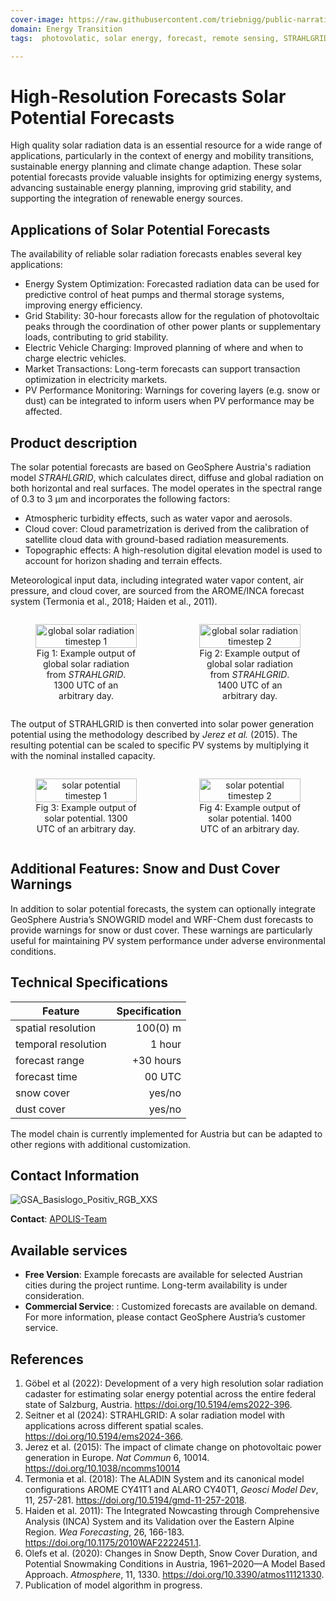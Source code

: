 ```yaml
---
cover-image: https://raw.githubusercontent.com/triebnigg/public-narratives/triebnigg/evapotranspiration-monitoring-2/assets/triebnigg/solar-potential-1749907032353.webp
domain: Energy Transition
tags:  photovolatic, solar energy, forecast, remote sensing, STRAHLGRID

---
```


# High-Resolution Forecasts Solar Potential Forecasts

High quality solar radiation data is an essential resource for a wide range of applications, particularly in the context of energy and mobility transitions, sustainable energy planning and climate change adaption.
These solar potential forecasts provide valuable insights for optimizing energy systems, advancing sustainable energy planning, improving grid stability, and supporting the integration of renewable energy sources.


## Applications of Solar Potential Forecasts

The availability of reliable solar radiation forecasts enables several key applications:

- Energy System Optimization: Forecasted radiation data can be used for predictive control of heat pumps and thermal storage systems, improving energy efficiency.
- Grid Stability: 30-hour forecasts allow for the regulation of photovoltaic peaks through the coordination of other power plants or supplementary loads, contributing to grid stability.
- Electric Vehicle Charging: Improved planning of where and when to charge electric vehicles.
- Market Transactions: Long-term forecasts can support transaction optimization in electricity markets.
- PV Performance Monitoring: Warnings for covering layers (e.g. snow or dust) can be integrated to inform users when PV performance may be affected.


## Product description

The solar potential forecasts are based on GeoSphere Austria's radiation model *STRAHLGRID*, which calculates direct, diffuse and global radiation on both horizontal and real surfaces. The model operates in the spectral range of 0.3 to 3 µm and incorporates the following factors:

- Atmospheric turbidity effects, such as water vapor and aerosols.
- Cloud cover: Cloud parametrization is derived from the calibration of satellite cloud data with ground-based radiation measurements.
- Topographic effects: A high-resolution digital elevation model is used to account for horizon shading and terrain effects.

Meteorological input data, including integrated water vapor content, air pressure, and cloud cover, are sourced from the AROME/INCA forecast system (Termonia et al., 2018; Haiden et al., 2011).

<div style="display: flex; justify-content: center; align-items: center; gap: 20px;">
  <figure style="text-align: center; width: 45%;">
    <img alt="global solar radiation timestep 1" src="https://github.com/user-attachments/assets/d85df220-58a1-400d-9faa-bbcb1cd1e664" style="width: 100%;">
    <figcaption>Fig 1: Example output of global solar radiation from <em>STRAHLGRID</em>. 1300 UTC of an arbitrary day.</figcaption>
  </figure>
  <figure style="text-align: center; width: 45%;">
    <img alt="global solar radiation timestep 2" src="https://github.com/user-attachments/assets/04db3bc8-5907-4b3c-8cfd-250d26366a81" style="width: 100%;">
    <figcaption>Fig 2: Example output of global solar radiation from <em>STRAHLGRID</em>. 1400 UTC of an arbitrary day.</figcaption>
  </figure>
</div>


The output of STRAHLGRID is then converted into solar power generation potential using the methodology described by *Jerez et al.* (2015). The resulting potential can be scaled to specific PV systems by multiplying it with the nominal installed capacity.


<div style="display: flex; justify-content: center; align-items: center; gap: 20px;">
  <figure style="text-align: center; width: 45%;">
    <img alt="solar potential timestep 1" src="https://github.com/user-attachments/assets/dcf92c00-ab12-46e0-b433-601469fb58d7" style="width: 100%;">
    <figcaption>Fig 3: Example output of solar potential. 1300 UTC of an arbitrary day.</figcaption>
  </figure>
  <figure style="text-align: center; width: 45%;">
    <img alt="solar potential timestep 2" src="https://github.com/user-attachments/assets/5e93041a-39d0-4d48-9469-5c1a86939032" style="width: 100%;">
    <figcaption>Fig 4: Example output of solar potential. 1400 UTC of an arbitrary day.</figcaption>
  </figure>
</div>


## Additional Features: Snow and Dust Cover Warnings

In addition to solar potential forecasts, the system can optionally integrate GeoSphere Austria’s SNOWGRID model and WRF-Chem dust forecasts to provide warnings for snow or dust cover. These warnings are particularly useful for maintaining PV system performance under adverse environmental conditions.


## Technical Specifications

| Feature               | Specification |
| --------------------- | ------------: |
| spatial resolution    | 100(0) m      |
| temporal resolution   | 1 hour        |
| forecast range        | +30 hours     |
| forecast time         | 00 UTC        |
| snow cover            | yes/no        |
| dust cover            | yes/no        |

The model chain is currently implemented for Austria but can be adapted to other regions with additional customization.


## Contact Information

![GSA_Basislogo_Positiv_RGB_XXS](https://github.com/user-attachments/assets/e4a90124-22af-4c13-b659-f91991b36d0d)

**Contact**: [APOLIS-Team](mailto:apolis@geosphere.at)


## Available services

* **Free Version**: Example forecasts are available for selected Austrian cities during the project runtime. Long-term availability is under consideration.
* **Commercial Service**: : Customized forecasts are available on demand. For more information, please contact GeoSphere Austria’s customer service.


## References

1. Göbel et al (2022): Development of a very high resolution solar radiation cadaster for estimating solar energy potential across the entire federal state of Salzburg, Austria. <https://doi.org/10.5194/ems2022-396>.
2. Seitner et al (2024): STRAHLGRID: A solar radiation model with applications across different spatial scales. <https://doi.org/10.5194/ems2024-366>.
3. Jerez et al. (2015): The impact of climate change on photovoltaic power generation in Europe. *Nat Commun* 6, 10014. <https://doi.org/10.1038/ncomms10014>
4. Termonia et al. (2018): The ALADIN System and its canonical model configurations AROME CY41T1 and ALARO CY40T1, *Geosci Model Dev*, 11, 257-281. <https://doi.org/10.5194/gmd-11-257-2018>.
5. Haiden et al. 2011): The Integrated Nowcasting through Comprehensive Analysis (INCA) System and its Validation over the Eastern Alpine Region. *Wea Forecasting*, 26, 166-183. <https://doi.org/10.1175/2010WAF2222451.1>. 
6. Olefs et al. (2020): Changes in Snow Depth, Snow Cover Duration, and Potential Snowmaking Conditions in Austria, 1961–2020—A Model Based Approach. *Atmosphere*, 11, 1330. <https://doi.org/10.3390/atmos11121330>.
7. Publication of model algorithm in progress.
